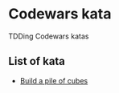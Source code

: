 # Codewars kata

TDDing Codewars katas

## List of kata

* [Build a pile of cubes](https://www.codewars.com/kata/5592e3bd57b64d00f3000047/train/javascript)
